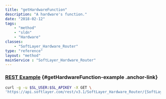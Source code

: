 ```yaml
---
title: "getHardwareFunction"
description: "A hardware's function."
date: "2018-02-12"
tags:
    - "method"
    - "sldn"
    - "Hardware"
classes:
    - "SoftLayer_Hardware_Router"
type: "reference"
layout: "method"
mainService : "SoftLayer_Hardware_Router"
---
```


### [REST Example](#getHardwareFunction-example) <a href="/article/rest/"><i class="fas fa-question"></i></a> {#getHardwareFunction-example .anchor-link} 
```bash
curl -g -u $SL_USER:$SL_APIKEY -X GET \
'https://api.softlayer.com/rest/v3.1/SoftLayer_Hardware_Router/{SoftLayer_Hardware_RouterID}/getHardwareFunction'
```
